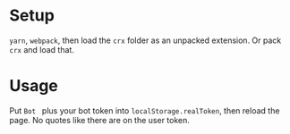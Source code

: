 # Setup
`yarn`, `webpack`, then load the `crx` folder as an unpacked extension. Or pack `crx` and load that.
# Usage
Put `Bot ` plus your bot token into `localStorage.realToken`, then reload the page. No quotes like there are on the user token.
